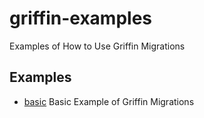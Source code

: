 # griffin-examples

Examples of How to Use Griffin Migrations

## Examples

* [basic](https://github.com/griffin-php/griffin-examples/tree/main/basic) Basic Example of Griffin Migrations
